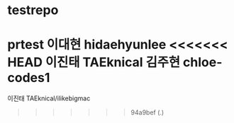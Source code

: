 # testrepo
prtest
이대현 hidaehyunlee
<<<<<<< HEAD
이진태 TAEknical
김주현 chloe-codes1
=======
이진태 TAEknical/ilikebigmac
>>>>>>> 94a9bef (.)

